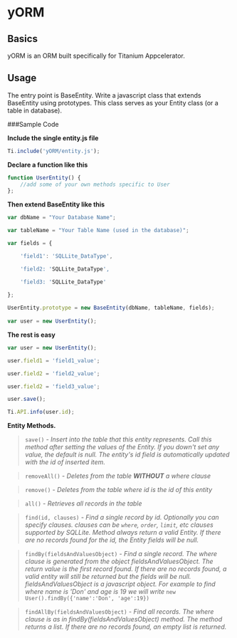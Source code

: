 yORM
=====

Basics
-------
yORM is an ORM built specifically for Titanium Appcelerator.

Usage
------
The entry point is BaseEntity. Write a javascript class that extends BaseEntity using prototypes. 
This class serves as your Entity class (or a table in database).

###Sample Code

**Include the single entity.js file**

```javascript
Ti.include('yORM/entity.js');
```

**Declare a function like this**

```javascript
function UserEntity() {
 	//add some of your own methods specific to User
};
```

**Then extend BaseEntity like this**

```javascript
var dbName = "Your Database Name";

var tableName = "Your Table Name (used in the database)";

var fields = {

	'field1': 'SQLLite_DataType',

	'field2: 'SQLLite_DataType',

	'field3: 'SQLLite_DataType'

};
 
UserEntity.prototype = new BaseEntity(dbName, tableName, fields);
 
var user = new UserEntity();
```

**The rest is easy**

```javascript
var user = new UserEntity();

user.field1 = 'field1_value';

user.field2 = 'field2_value';

user.field2 = 'field3_value';

user.save();

Ti.API.info(user.id);
```

**Entity Methods.**

> `save()` - _Insert into the table that this entity represents. Call this method after setting the values of the Entity. If you down't set any value, the default is null. The entity's id field is automatically updated with the id of inserted item._

> `removeAll()` - _Deletes from the table **WITHOUT** a where clause_

> `remove()` - _Deletes from the table where id is the id of this entity_ 

> `all()` - _Retrieves all records in the table_

> `find(id, clauses)` - _Find a single record by id. Optionally you can specify clauses. clauses can be `where`, `order`, `limit`, etc clauses supported by SQLLite. Method always return a valid Entity. If there are no records found for the id, the Entity fields will be null._

> `findBy(fieldsAndValuesObject)` - _Find a single record. The where clause is generated from the object fieldsAndValuesObject. The return value is the first record found. If there are no records found, a valid entity will still be returned but the fields will be null. fieldsAndValuesObject is a javascript object. For example to find where name is 'Don' and age is 19 we will write_ 
> `new User().findBy({'name':'Don', 'age':19})`

> `findAllBy(fieldsAndValuesObject)` - _Find all records. The where clause is as in findBy(fieldsAndValuesObject) method. The method returns a list. If there are no records found, an empty list is returned._
